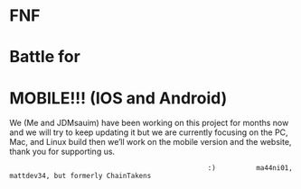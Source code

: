 # FNF
# Battle for
# MOBILE!!! (IOS and Android)

We (Me and JDMsauim) have been working on this project for months now and we will try to keep updating it but we are currently focusing on the PC, Mac, and Linux build then we’ll work on the mobile version and the website, thank you for supporting us.

						
					                                                                                                
                                                                                                          
                                                                                                          
                                                     :)          ma44ni01, mattdev34, but formerly ChainTakens
